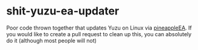# shit-yuzu-ea-updater
 Poor code thrown together that updates Yuzu on Linux via [pineappleEA](https://pineappleea.github.io/).
 If you would like to create a pull request to clean up this, you can absolutely do it (although most people will not)